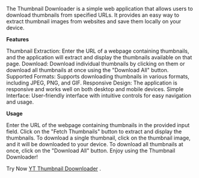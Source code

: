 The Thumbnail Downloader is a simple web application that allows users to download thumbnails from specified URLs. It provides an easy way to extract thumbnail images from websites and save them locally on your device.

**Features**

Thumbnail Extraction: Enter the URL of a webpage containing thumbnails, and the application will extract and display the thumbnails available on that page.
Download: Download individual thumbnails by clicking on them or download all thumbnails at once using the "Download All" button.
Supported Formats: Supports downloading thumbnails in various formats, including JPEG, PNG, and GIF.
Responsive Design: The application is responsive and works well on both desktop and mobile devices.
Simple Interface: User-friendly interface with intuitive controls for easy navigation and usage.

**Usage**

Enter the URL of the webpage containing thumbnails in the provided input field.
Click on the "Fetch Thumbnails" button to extract and display the thumbnails.
To download a single thumbnail, click on the thumbnail image, and it will be downloaded to your device.
To download all thumbnails at once, click on the "Download All" button.
Enjoy using the Thumbnail Downloader!

Try Now  [YT Thumbnail Doownloader](https://snapsave.link)
.
